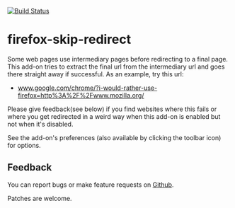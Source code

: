 [![Build Status](https://travis-ci.org/sblask/firefox-skip-redirect.svg?branch=master)](https://travis-ci.org/sblask/firefox-skip-redirect)

firefox-skip-redirect
=====================
Some web pages use intermediary pages before redirecting to a final page. This
add-on tries to extract the final url from the intermediary url and goes there
straight away if successful. As an example, try this url:

 - www.google.com/chrome/?i-would-rather-use-firefox=http%3A%2F%2Fwww.mozilla.org/

Please give feedback(see below) if you find websites where this fails or where
you get redirected in a weird way when this add-on is enabled but not when it's
disabled.

See the add-on's preferences (also available by clicking the toolbar icon) for
options.

Feedback
--------

You can report bugs or make feature requests on
[Github](https://github.com/sblask/firefox-skip-redirect).

Patches are welcome.
